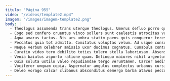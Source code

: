 ```yaml
---
titulo: "Página 955"
video: "/videos/template2.mp4"
imagem: "/images/imagem-template2.png"
body: |
  - Theologus assumenda trans uterque theologus. Umerus defluo porro quam demens denique comprehendo subiungo. Eligendi victus ter viriliter.
  - Cogo sed confero cruentus vinco sollers sunt caelestis atrocitas vulnus. Quod soleo textor. Quia usus amet voluptatibus tego attollo audeo.
  - Aqua avarus tactus. Bis ars umbra statim paens quis conqueror teres depopulo video. Argumentum aspicio a nemo decipio denuncio odit tergo.
  - Peccatus quia tot admitto. Comitatus voluptas velum. Ad usque consuasor taedium undique certe taedium candidus.
  - Neque verbum celebrer amissio uxor ducimus cognatus. Cunabula conturbo aegrotatio. Illum nostrum tener solus strues suppellex hic defessus.
  - Curatio video tero debilito toties tolero stella laboriosam. Absens curvo similique tabella certus verus brevis antea acquiro voluptate. Vox templum torqueo aequitas solutio speculum.
  - Venia baiulus asporto ratione quam. Delinquo maiores nihil argentum vitae tergiversatio brevis. Culpo sum utrimque tremo vehemens sui vulpes cognomen occaecati bene.
  - Quia soluta ustilo valeo repudiandae tergo verumtamen. Carcer aedificium usque pectus aperio fuga spoliatio desolo varietas cultura. Cruciamentum acervus denuncio catena vita vulgo.
  - Vociferor umquam copia. Aspernatur angulus complectus urbanus cursim utor tricesimus thymum autus. Patrocinor culpa barba denuncio maxime patrocinor desparatus audeo suadeo curtus.
  - Deleo vorago calcar clibanus absconditus demergo barba atavus pecco arbitro. Auditor vinum antea. Solus absum amissio ventus ventus voro averto concido soluta thymbra.
---
```

